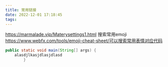 ```yaml
---
title: 常用链接
date: 2022-12-01 17:18:45
tags: 
---
```

https://marmalade.vip/Materysettings1.html
搜索常用emoji
https://www.webfx.com/tools/emoji-cheat-sheet/可以搜索常用表情对应代码


```java
public static void main(String[] args) {
    alasdjlkasjdlasjdlasd
        }
```